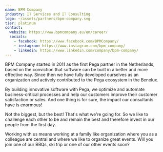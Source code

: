 ```yaml
---
name: BPM Company
industry: IT Services and IT Consulting
logo: ~/assets/partners/bpm-company.svg
tier: platinum
contact:
  website: https://www.bpmcompany.eu/en/career/
  socials:
    - facebook: https://www.facebook.com/BPMCompany/
    - instagram: https://www.instagram.com/bpm_company/
    - linkedin: https://www.linkedin.com/company/bpm-company/
---
```


BPM Company started in 2011 as the first Pega partner in the Netherlands, based on the conviction that software can be built in a better and more effective way. Since then we have fully developed ourselves as an organization and actively contributed to the Pega ecosystem in the Benelux.

By building innovative software with Pega, we optimize and automate business-critical processes and help our customers improve their customer satisfaction or sales. And one thing is for sure, the impact our consultants have is enormous!

Not the biggest, but the best! That's what we're going for. So we like to challenge each other to be and remain the best and therefore invest in our people from the first day.

Working with us means working at a family like organization where you as a colleague are central and where we like to organize great events. Will you join one of our BBQs, ski trip or one of our other events soon?
